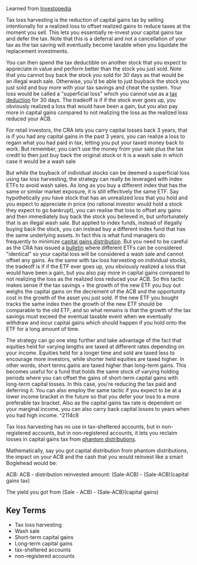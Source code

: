 Learned from [Investopedia](https://www.investopedia.com/terms/t/taxgainlossharvesting.asp)

Tax loss harvesting is the reduction of capital gains tax by selling intentionally for a realized loss to offset realized gains to reduce taxes at the moment you sell. This lets you essentially re-invest your capital gains tax and defer the tax. Note that this is a deferral and not a cancellation of your tax as the tax saving will eventually become taxable when you liquidate the replacement investments.

You can then spend the tax deductible on another stock that you expect to appreciate in value and perform better than the stock you just sold. Note that you cannot buy back the stock you sold for 30 days as that would be an illegal wash sale. Otherwise, you'd be able to just buyback the stock you just sold and buy more with your tax savings and cheat the system. Your loss would be called a "superficial loss" which you cannot use as a [tax deduction](Tax%20deduction%20vs%20Tax%20credit.md) for 30 days. The tradeoff is if if the stock ever goes up, you obviously realized a loss that would have been a gain, but you also pay more in capital gains compared to not realizing the loss as the realized loss reduced your ACB. 

For retail investors, the CRA lets you carry capital losses back 3 years, that is if you had any capital gains in the past 3 years, you can realize a loss to regain what you had paid in tax, letting you put your taxed money back to work. But remember, you can't use the money from your sale plus the tax credit to then just buy back the original stock or it is a wash sale in which case it would be a wash sale

But while the buyback of individual stocks can be deemed a superficial loss using tax loss harvesting, the strategy can really be leveraged with index ETFs to avoid wash sales. As long as you buy a different index that has the same or similar market exposure, it is still effectively the same ETF. Say hypothetically you have stock that has an unrealized loss that you hold and you expect to appreciate in price (no rational investor would hold a stock they expect to go bankrupt), you can realise that loss to offset any gains and then immediately buy back the stock you believed in, but unfortunately that is an illegal wash sale. But applied to index funds, instead of illegally buying back the stock, you can instead buy a different index fund that has the same underlying assets. In fact this is what fund managers do frequently to minimize [capital gains distribution](ETF%20Distributions%20and%20the%20impacts%20on%20ACB.md). But you need to be careful as the CRA has issued a [bulletin](https://taxinterpretations.com/cra/severed-letters/2001-0080385) where different ETFs can be considered "identical" so your capital loss will be considered a wash sale and cannot offset any gains. As the same with tax loss harvesting on individual stocks, the tradeoff is if if the ETF ever goes up, you obviously realized a loss that would have been a gain, but you also pay more in capital gains compared to not realizing the loss as the realized loss reduced your ACB. So this tactic makes sense if the tax savings + the growth of the new ETF you buy out weighs the capital gains on the decrement of the ACB and the opportunity cost in the growth of the asset you just sold. If the new ETF you bought tracks the same index then the growth of the new ETF should be comparable to the old ETF, and so what remains is that the growth of the tax savings must exceed the eventual taxable event when we eventually withdraw and incur capital gains which should happen if you hold onto the ETF for a long amount of time.

The strategy can go one step further and take advantage of the fact that equities held for varying lengths are taxed at different rates depending on your income. Equities held for a longer time and sold are taxed less to encourage more investors, while shorter held equities are taxed higher. In other words, short terms gains are taxed higher than long-term gains. This becomes useful for a fund that holds the same stock of varying holding periods where you can offset the gains of short-term capital gains with long-term capital losses. In this case, you're reducing the tax paid and deferring it. You can also employ the same tactic if you expect to be at a lower income bracket in the future so that you defer your loss to a more preferable tax bracket. Also as the capital gains tax rate is dependent on your marginal income, you can also carry back capital losses to years when you had high income. ^2114c8

Tax loss harvesting has no use in tax-sheltered accounts, but in non-registered accounts, but in non-registered accounts, it lets you reclaim losses in capital gains tax from [phantom distributions](ETF%20Distributions%20and%20the%20impacts%20on%20ACB.md#^6d9d46). 

Mathematically, say you got capital distribution from phantom distributions, the impact on your ACB and the cash that you would reinvest like a smart Boglehead would be:

ACB:  ACB - distribution
reinvested amount: (Sale-ACB) - (Sale-ACB)(capital gains tax)


The yield you got from (Sale - ACB) - (Sale-ACB)(capital gains)

## Key Terms 
- Tax loss harvesting
- Wash sale
- Short-term capital gains
- Long-term capital gains
- tax-sheltered accounts
- non-registered accounts